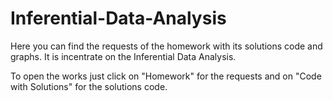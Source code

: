 # Inferential-Data-Analysis
Here you can find the requests of the homework with its solutions code and graphs. It is incentrate on the Inferential Data Analysis.

To open the works just click on "Homework" for the requests and on "Code with Solutions" for the solutions code.
